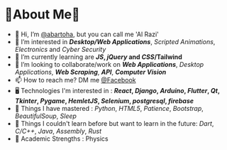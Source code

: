 # 🍑**About Me**🍊

- 👋 Hi, I’m [@abartoha](https://www.github.com/abartoha), but you can call me 'Al Razi'
- 👀 I’m interested in **_Desktop/Web Applications_**, _Scripted Animations_, _Electronics_ and  _Cyber Security_
- 🌱 I’m currently learning are **_JS_, _jQuery_ and _CSS_/Tailwind**
- 💞️ I’m looking to collaborate/work on **_Web Applications_**, _Desktop Applications_, **_Web Scraping_**, **_API_**, **_Computer Vision_**
- 📫 How to reach me? DM me [@Facebook](https://www.facebook.com/abartoha/)
- 🖥️ Technologies I'm interested in : **_React_, _Django_, _Arduino_, _Flutter_, _Qt_, _Tkinter_, _Pygame_, _HemletJS_, _Selenium_, _postgresql_, _firebase_**
- 🧠 Things I have mastered : _Python_, _HTML5_, _Patience_, _Bootstrap_, _BeautifulSoup_, _Sleep_
- 🔮 Things I couldn't learn before but want to learn in the future: _Dart_, _C/C++_, _Java_, _Assembly_, _Rust_
- 📕 Academic Strengths : Physics

<!-- _Here's a photo that I rendered in ASCII with Python_:
![ASCII Skull 1080p](https://scontent.fdac6-1.fna.fbcdn.net/v/t1.0-9/159350536_874275429853903_9139644044848661943_o.jpg?_nc_cat=105&ccb=1-3&_nc_sid=e3f864&_nc_ohc=koBXgMLmCzYAX8O34Rc&_nc_ht=scontent.fdac6-1.fna&oh=50f88f9e9727f3d27911767ddb8f2dc2&oe=6075C2E0) -->

<!---
Version 1.0.1
--->

